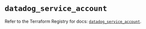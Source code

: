 # `datadog_service_account`

Refer to the Terraform Registry for docs: [`datadog_service_account`](https://registry.terraform.io/providers/datadog/datadog/3.48.0/docs/resources/service_account).
